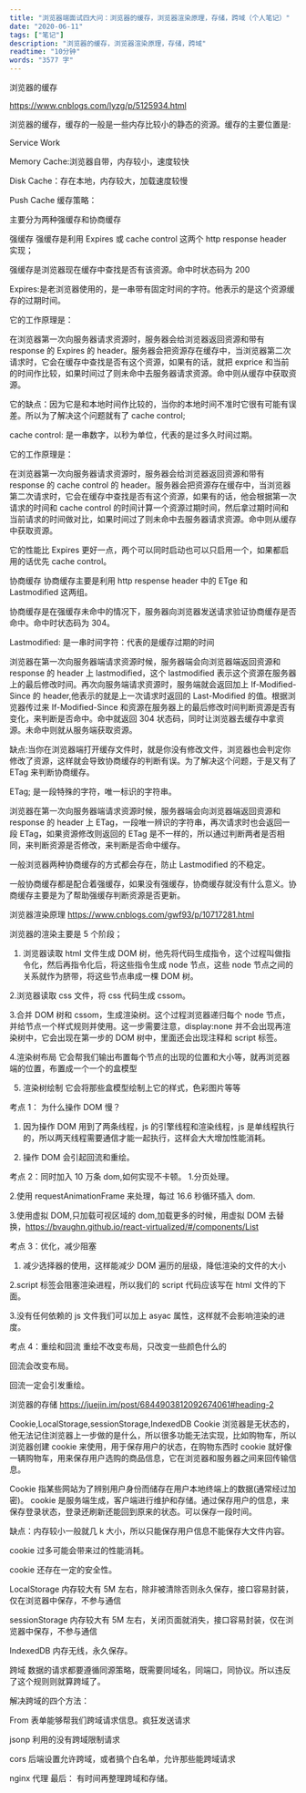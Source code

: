 ```yaml
---
title: "浏览器端面试四大问：浏览器的缓存，浏览器渲染原理，存储，跨域（个人笔记）"
date: "2020-06-11"
tags: ["笔记"]
description: "浏览器的缓存，浏览器渲染原理，存储，跨域"
readtime: "10分钟"
words: "3577 字"
---
```


<!--more-->

浏览器的缓存

https://www.cnblogs.com/lyzg/p/5125934.html

浏览器的缓存，缓存的一般是一些内存比较小的静态的资源。缓存的主要位置是:

Service Work

Memory Cache:浏览器自带，内存较小，速度较快

Disk Cache：存在本地，内存较大，加载速度较慢

Push Cache
缓存策略：

主要分为两种强缓存和协商缓存

强缓存
强缓存是利用 Expires 或 cache control 这两个 http response header 实现；

强缓存是浏览器现在缓存中查找是否有该资源。命中时状态码为 200

Expires:是老浏览器使用的，是一串带有固定时间的字符。他表示的是这个资源缓存的过期时间。

它的工作原理是：

在浏览器第一次向服务器请求资源时，服务器会给浏览器返回资源和带有 response 的 Expires 的 header。服务器会把资源存在缓存中，当浏览器第二次请求时，它会在缓存中查找是否有这个资源，如果有的话，就把 exprice 和当前的时间作比较，如果时间过了则未命中去服务器请求资源。命中则从缓存中获取资源。

它的缺点：因为它是和本地时间作比较的，当你的本地时间不准时它很有可能有误差。所以为了解决这个问题就有了 cache control;

cache control: 是一串数字，以秒为单位，代表的是过多久时间过期。

它的工作原理是：

在浏览器第一次向服务器请求资源时，服务器会给浏览器返回资源和带有 response 的 cache control 的 header。服务器会把资源存在缓存中，当浏览器第二次请求时，它会在缓存中查找是否有这个资源，如果有的话，他会根据第一次请求的时间和 cache control 的时间计算一个资源过期时间，然后拿过期时间和当前请求的时间做对比，如果时间过了则未命中去服务器请求资源。命中则从缓存中获取资源。

它的性能比 Expires 更好一点，两个可以同时启动也可以只启用一个，如果都启用的话优先 cache control。

协商缓存
协商缓存主要是利用 http respense header 中的 ETge 和 Lastmodified 这两组。

协商缓存是在强缓存未命中的情况下，服务器向浏览器发送请求验证协商缓存是否命中。命中时状态码为 304。

Lastmodified:
是一串时间字符：代表的是缓存过期的时间

浏览器在第一次向服务器端请求资源时候，服务器端会向浏览器端返回资源和 response 的 header 上 lastmodified，这个 lastmodified 表示这个资源在服务器上的最后修改时间。再次向服务端请求资源时，服务端就会返回加上 If-Modified-Since 的 header,他表示的就是上一次请求时返回的 Last-Modified 的值。根据浏览器传过来 If-Modified-Since 和资源在服务器上的最后修改时间判断资源是否有变化，来判断是否命中。命中就返回 304 状态码，同时让浏览器去缓存中拿资源。未命中则就从服务端获取资源。

缺点:当你在浏览器端打开缓存文件时，就是你没有修改文件，浏览器也会判定你修改了资源，这样就会导致协商缓存的判断有误。为了解决这个问题，于是又有了 ETag 来判断协商缓存。

ETag;
是一段特殊的字符，唯一标识的字符串。

浏览器在第一次向服务器端请求资源时候，服务器端会向浏览器端返回资源和 response 的 header 上 ETag，一段唯一辨识的字符串，再次请求时也会返回一段 ETag，如果资源修改则返回的 ETag 是不一样的，所以通过判断两者是否相同，来判断资源是否修改，来判断是否命中缓存。

一般浏览器两种协商缓存的方式都会存在，防止 Lastmodified 的不稳定。

一般协商缓存都是配合着强缓存，如果没有强缓存，协商缓存就没有什么意义。协商缓存主要是为了帮助强缓存判断资源是否更新。

浏览器渲染原理
https://www.cnblogs.com/gwf93/p/10717281.html

浏览器的渲染主要是 5 个阶段；

1. 浏览器读取 html 文件生成 DOM 树，他先将代码生成指令，这个过程叫做指令化，然后再指令化后，将这些指令生成 node 节点，这些 node 节点之间的关系就作为脐带，将这些节点串成一棵 DOM 树。

2.浏览器读取 css 文件，将 css 代码生成 cssom。

3.合并 DOM 树和 cssom，生成渲染树。这个过程浏览器递归每个 node 节点，并给节点一个样式规则并使用。这一步需要注意，display:none 并不会出现再渲染树中，它会出现在第一步的 DOM 树中，里面还会出现注释和 script 标签。

4.渲染树布局 它会帮我们输出布置每个节点的出现的位置和大小等，就再浏览器端的位置，布置成一个一个的盒模型

5. 渲染树绘制 它会将那些盒模型绘制上它的样式，色彩图片等等

考点 1： 为什么操作 DOM 慢？

1. 因为操作 DOM 用到了两条线程，js 的引擎线程和渲染线程，js 是单线程执行的，所以两天线程需要通信才能一起执行，这样会大大增加性能消耗。

2. 操作 DOM 会引起回流和重绘。

考点 2：同时加入 10 万条 dom,如何实现不卡顿。 1.分页处理。

2.使用 requestAnimationFrame 来处理，每过 16.6 秒循环插入 dom.

3.使用虚拟 DOM,只加载可视区域的 dom,加载更多的时候，用虚拟 DOM 去替换，https://bvaughn.github.io/react-virtualized/#/components/List

考点 3：优化，减少阻塞

1. 减少选择器的使用，这样能减少 DOM 遍历的层级，降低渲染的文件的大小

2.script 标签会阻塞渲染进程，所以我们的 script 代码应该写在 html 文件的下面。

3.没有任何依赖的 js 文件我们可以加上 asyac 属性，这样就不会影响渲染的进度。

考点 4：重绘和回流
重绘不改变布局，只改变一些颜色什么的

回流会改变布局。

回流一定会引发重绘。

浏览器的存储
https://juejin.im/post/6844903812092674061#heading-2

Cookie,LocalStorage,sessionStorage,IndexedDB
Cookie
浏览器是无状态的，他无法记住浏览器上一步做的是什么，所以很多功能无法实现，比如购物车，所以浏览器创建 cookie 来使用，用于保存用户的状态，在购物东西时 cookie 就好像一辆购物车，用来保存用户选购的商品信息，它在浏览器和服务器之间来回传输信息。

Cookie 指某些网站为了辨别用户身份而储存在用户本地终端上的数据(通常经过加密)。 cookie 是服务端生成，客户端进行维护和存储。通过保存用户的信息，来保存登录状态，登录还刷新还能回到原来的状态。可以保存一段时间。

缺点：内存较小一般就几 k 大小，所以只能保存用户信息不能保存大文件内容。

cookie 过多可能会带来过的性能消耗。

cookie 还存在一定的安全性。

LocalStorage
内存较大有 5M 左右，除非被清除否则永久保存，接口容易封装，仅在浏览器中保存，不参与通信

sessionStorage
内存较大有 5M 左右，关闭页面就消失，接口容易封装，仅在浏览器中保存，不参与通信

IndexedDB
内存无线，永久保存。

跨域
数据的请求都要遵循同源策略，既需要同域名，同端口，同协议。所以违反了这个规则则就算跨域了。

解决跨域的四个方法：

From 表单能够帮我们跨域请求信息。疯狂发送请求

jsonp 利用<script></script>的没有跨域限制请求

cors 后端设置允许跨域，或者搞个白名单，允许那些能跨域请求

nginx 代理
最后：
有时间再整理跨域和存储。
